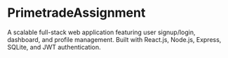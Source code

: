 # PrimetradeAssignment
A scalable full-stack web application featuring user signup/login, dashboard, and profile management. Built with React.js, Node.js, Express, SQLite, and JWT authentication.
